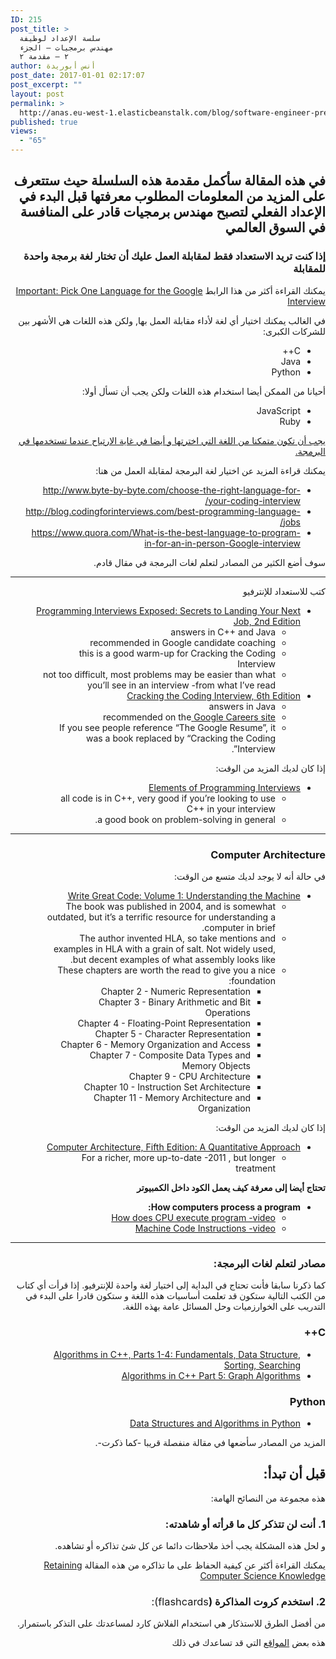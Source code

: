 ```yaml
---
ID: 215
post_title: >
  سلسة الإعداد لوظيفة
  مهندس برمجيات – الجزء
  ٢ – مقدمة ٢
author: أنس أبوريدة
post_date: 2017-01-01 02:17:07
post_excerpt: ""
layout: post
permalink: >
  http://anas.eu-west-1.elasticbeanstalk.com/blog/software-engineer-preparation-intro-2/
published: true
views:
  - "65"
---
```

<h2 dir="rtl">في هذه المقالة سأكمل مقدمة هذه السلسلة حيث ستتعرف على المزيد من المعلومات المطلوب معرفتها قبل البدء في الإعداد الفعلي لتصبح مهندس برمجيات قادر على المنافسة في السوق العالمي</h2>
<h3 dir="rtl">إذا كنت تريد الاستعداد فقط لمقابلة العمل عليك أن تختار لغة برمجة واحدة للمقابلة</h3>
<p dir="rtl"><span style="font-weight: 400;">يمكنك القراءة أكثر من هذا الرابط </span><a href="https://googleyasheck.com/important-pick-one-language-for-the-google-interview/"><span style="font-weight: 400;">Important: Pick One Language for the Google Interview</span></a></p>
<p dir="rtl"><span style="font-weight: 400;">في الغالب يمكنك اختيار أي لغة لأداء مقابلة العمل بها, ولكن هذه اللغات هي الأشهر بين للشركات الكبرى:</span></p>

<ul dir="rtl">
 	<li style="font-weight: 400;"><span style="font-weight: 400;">C++</span></li>
 	<li style="font-weight: 400;"><span style="font-weight: 400;">Java</span></li>
 	<li style="font-weight: 400;"><span style="font-weight: 400;">Python</span></li>
</ul>
<p dir="rtl"><span style="font-weight: 400;">أحيانا من الممكن أيضا استخدام هذه اللغات ولكن يجب أن تسأل أولا:</span></p>

<ul dir="rtl">
 	<li style="font-weight: 400;"><span style="font-weight: 400;">JavaScript</span></li>
 	<li style="font-weight: 400;"><span style="font-weight: 400;">Ruby</span></li>
</ul>
<p dir="rtl"><span style="text-decoration: underline;"><span style="font-weight: 400;">يجب أن تكون متمكنا من اللغة التي اخترتها و أيضا في غاية الارتياح عندما تستخدمها في البرمجة.</span></span></p>
<p dir="rtl"><span style="font-weight: 400;">يمكنك قراءة المزيد عن اختيار لغة البرمجة لمقابلة العمل من هنا:</span></p>

<ul dir="rtl">
 	<li style="font-weight: 400;"><a href="http://www.byte-by-byte.com/choose-the-right-language-for-your-coding-interview/"><span style="font-weight: 400;">http://www.byte-by-byte.com/choose-the-right-language-for-your-coding-interview/</span></a></li>
 	<li style="font-weight: 400;"><a href="http://blog.codingforinterviews.com/best-programming-language-jobs/"><span style="font-weight: 400;">http://blog.codingforinterviews.com/best-programming-language-jobs/</span></a></li>
 	<li style="font-weight: 400;"><a href="https://www.quora.com/What-is-the-best-language-to-program-in-for-an-in-person-Google-interview"><span style="font-weight: 400;">https://www.quora.com/What-is-the-best-language-to-program-in-for-an-in-person-Google-interview</span></a></li>
</ul>
<p dir="rtl"><span style="font-weight: 400;">سوف أضع الكثير من المصادر لتعلم لغات البرمجة في مقال قادم.</span></p>


<hr>
<p dir="rtl"><span style="font-weight: 400;">كتب للاستعداد للإنترفيو</span></p>

<ul dir="rtl">
 	<li style="font-weight: 400;"><a href="http://www.wiley.com/WileyCDA/WileyTitle/productCd-047012167X.html"><span style="font-weight: 400;">Programming Interviews Exposed: Secrets to Landing Your Next Job, 2nd Edition</span></a>
<ul>
 	<li style="font-weight: 400;"><span style="font-weight: 400;">answers in C++ and Java</span></li>
 	<li style="font-weight: 400;"><span style="font-weight: 400;">recommended in Google candidate coaching</span></li>
 	<li style="font-weight: 400;"><span style="font-weight: 400;">this is a good warm-up for Cracking the Coding Interview</span></li>
 	<li style="font-weight: 400;"><span style="font-weight: 400;">not too difficult, most problems may be easier than what you’ll see in an interview -from what I’ve read</span></li>
</ul>
</li>
 	<li style="font-weight: 400;"><a href="http://www.amazon.com/Cracking-Coding-Interview-6th-Programming/dp/0984782850/"><span style="font-weight: 400;">Cracking the Coding Interview, 6th Edition</span></a>
<ul>
 	<li style="font-weight: 400;"><span style="font-weight: 400;">answers in Java</span></li>
 	<li style="font-weight: 400;"><span style="font-weight: 400;">recommended on the</span><a href="https://www.google.com/about/careers/how-we-hire/interview/"> <span style="font-weight: 400;">Google Careers site</span></a></li>
 	<li style="font-weight: 400;"><span style="font-weight: 400;">If you see people reference “The Google Resume”, it was a book replaced by “Cracking the Coding Interview”.</span></li>
</ul>
</li>
</ul>
<p dir="rtl"><span style="font-weight: 400;">إذا كان لديك المزيد من الوقت:</span></p>

<ul dir="rtl">
 	<li style="font-weight: 400;"><a href="https://www.amazon.com/Elements-Programming-Interviews-Insiders-Guide/dp/1479274836"><span style="font-weight: 400;">Elements of Programming Interviews</span></a>
<ul>
 	<li style="font-weight: 400;"><span style="font-weight: 400;">all code is in C++, very good if you’re looking to use C++ in your interview</span></li>
 	<li style="font-weight: 400;"><span style="font-weight: 400;">a good book on problem-solving in general.</span></li>
</ul>
</li>
</ul>

<hr>

<h3 dir="rtl"><b>Computer Architecture</b></h3>
<p dir="rtl"><span style="font-weight: 400;">في حالة أنه لا يوجد لديك متسع من الوقت:</span></p>

<ul dir="rtl">
 	<li style="font-weight: 400;"><a href="https://www.amazon.com/Write-Great-Code-Understanding-Machine/dp/1593270038"><span style="font-weight: 400;">Write Great Code: Volume 1: Understanding the Machine</span></a>
<ul>
 	<li style="font-weight: 400;"><span style="font-weight: 400;">The book was published in 2004, and is somewhat outdated, but it’s a terrific resource for understanding a computer in brief.</span></li>
 	<li style="font-weight: 400;"><span style="font-weight: 400;">The author invented HLA, so take mentions and examples in HLA with a grain of salt. Not widely used, but decent examples of what assembly looks like.</span></li>
 	<li style="font-weight: 400;"><span style="font-weight: 400;">These chapters are worth the read to give you a nice foundation:</span>
<ul>
 	<li style="font-weight: 400;"><span style="font-weight: 400;">Chapter 2 - Numeric Representation</span></li>
 	<li style="font-weight: 400;"><span style="font-weight: 400;">Chapter 3 - Binary Arithmetic and Bit Operations</span></li>
 	<li style="font-weight: 400;"><span style="font-weight: 400;">Chapter 4 - Floating-Point Representation</span></li>
 	<li style="font-weight: 400;"><span style="font-weight: 400;">Chapter 5 - Character Representation</span></li>
 	<li style="font-weight: 400;"><span style="font-weight: 400;">Chapter 6 - Memory Organization and Access</span></li>
 	<li style="font-weight: 400;"><span style="font-weight: 400;">Chapter 7 - Composite Data Types and Memory Objects</span></li>
 	<li style="font-weight: 400;"><span style="font-weight: 400;">Chapter 9 - CPU Architecture</span></li>
 	<li style="font-weight: 400;"><span style="font-weight: 400;">Chapter 10 - Instruction Set Architecture</span></li>
 	<li style="font-weight: 400;"><span style="font-weight: 400;">Chapter 11 - Memory Architecture and Organization</span></li>
</ul>
</li>
</ul>
</li>
</ul>
<p dir="rtl"><span style="font-weight: 400;">إذا كان لديك المزيد من الوقت:</span></p>

<ul dir="rtl">
 	<li style="font-weight: 400;"><a href="https://www.amazon.com/dp/012383872X/"><span style="font-weight: 400;">Computer Architecture, Fifth Edition: A Quantitative Approach</span></a>
<ul>
 	<li style="font-weight: 400;"><span style="font-weight: 400;">For a richer, more up-to-date -2011 , but longer treatment</span></li>
</ul>
</li>
</ul>
<p dir="rtl"><b>تحتاج أيضا إلى معرفة كيف يعمل الكود داخل الكمبيوتر</b></p>

<ul dir="rtl">
 	<li style="font-weight: 400;"><b>How computers process a program:</b>
<ul>
 	<li style="font-weight: 400;"><a href="https://www.youtube.com/watch?v=42KTvGYQYnA"><span style="font-weight: 400;">How does CPU execute program -video</span></a></li>
 	<li style="font-weight: 400;"><a href="https://www.youtube.com/watch?v=Mv2XQgpbTNE"><span style="font-weight: 400;">Machine Code Instructions -video </span></a></li>
</ul>
</li>
</ul>

<hr>

<h3 dir="rtl"><b>مصادر لتعلم لغات البرمجة:</b></h3>
<p dir="rtl"><span style="font-weight: 400;">كما ذكرنا سابقا فأنت تحتاج في البداية إلى اختيار لغة واحدة للإنترفيو. إذا قرأت أي كتاب من الكتب التالية ستكون قد تعلمت أساسيات هذه اللغة و ستكون قادرا على البدء في التدريب على الخوارزميات وحل المسائل عامة بهذه اللغة.</span></p>

<h3 dir="rtl"><b>C++</b></h3>
<ul dir="rtl">
 	<li style="font-weight: 400;"><a href="https://www.amazon.com/Algorithms-Parts-1-4-Fundamentals-Structure/dp/0201350882/"><span style="font-weight: 400;">Algorithms in C++, Parts 1-4: Fundamentals, Data Structure, Sorting, Searching</span></a></li>
 	<li style="font-weight: 400;"><a href="https://www.amazon.com/Algorithms-Part-Graph-3rd-Pt-5/dp/0201361183/"><span style="font-weight: 400;">Algorithms in C++ Part 5: Graph Algorithms</span></a></li>
</ul>
<h3 dir="rtl"><b>Python</b></h3>
<ul dir="rtl">
 	<li style="font-weight: 400;"><a href="https://www.amazon.com/Structures-Algorithms-Python-Michael-Goodrich/dp/1118290275/"><span style="font-weight: 400;">Data Structures and Algorithms in Python</span></a></li>
</ul>
<p dir="rtl"><span style="font-weight: 400;">المزيد من المصادر سأضعها في مقالة منفصلة قريبا -كما ذكرت-.</span></p>

<h2 dir="rtl"><b>قبل أن تبدأ:</b></h2>
<p dir="rtl"><span style="font-weight: 400;">هذه مجموعة من النصائح الهامة:</span></p>

<h3 dir="rtl"><b>1. أنت لن تتذكر كل ما قرأته أو شاهدته:</b></h3>
<p dir="rtl"><span style="font-weight: 400;">و لحل هذه المشكلة يجب أخذ ملاحظات دائما عن كل شئ تذاكره أو تشاهده.</span></p>
<p dir="rtl"><span style="font-weight: 400;">يمكنك القراءة أكثر عن كيفية الحفاظ على ما تذاكره من هذه المقالة </span><a href="https://googleyasheck.com/retaining-computer-science-knowledge/"><span style="font-weight: 400;">Retaining Computer Science Knowledge</span></a></p>

<h3 dir="rtl"><b>2. استخدم كروت المذاكرة (</b><span style="font-weight: 400;">flashcards):</span></h3>
<p dir="rtl"><span style="font-weight: 400;">من أفضل الطرق للاستذكار هي استخدام الفلاش كارد لمساعدتك على التذكر باستمرار.</span></p>
<p dir="rtl"><span style="font-weight: 400;">هذه بعض </span><a href="http://blogs.onlineeducation.touro.edu/top-6-flashcard-creation-tools-for-college-students/"><span style="font-weight: 400;">المواقع</span></a><span style="font-weight: 400;"> التي قد تساعدك في ذلك</span></p>
